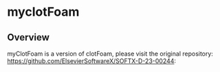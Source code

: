 # myclotFoam
## Overview
myClotFoam is a version of clotFoam, please visit the original repository: https://github.com/ElsevierSoftwareX/SOFTX-D-23-00244:
